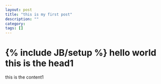```yaml
---
layout: post
title: "this is my first post"
description: ""
category: 
tags: []
---
```

{% include JB/setup %}
hello world 
this is the head1 
=============

this is the content1
